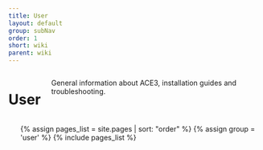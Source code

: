 ```yaml
---
title: User
layout: default
group: subNav
order: 1
short: wiki
parent: wiki
---
```


<div class="row">
    <div class="large-4 medium-4 columns">
        <h1>User</h1>
        <p>General information about ACE3, installation guides and troubleshooting.</p>
    </div>
    <div class="large-8 medium-8 columns">
        <nav>
            <ul>
                {% assign pages_list = site.pages | sort: "order" %}
                {% assign group = 'user' %}
                {% include pages_list %}
            </ul>
        </nav>
    </div>
</div>

